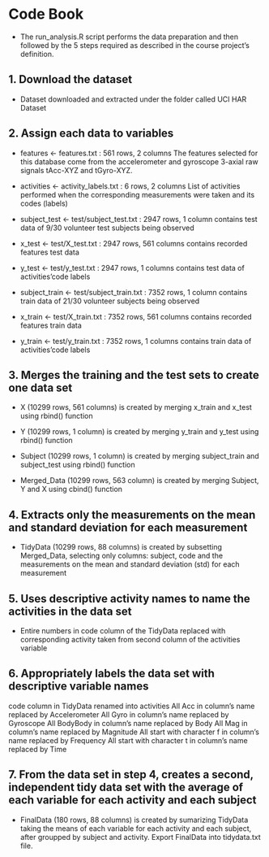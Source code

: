 # Code Book

* The run_analysis.R script performs the data preparation and then followed by the 5 steps required as described in the course project’s definition.

## 1. Download the dataset
  + Dataset downloaded and extracted under the folder called UCI HAR Dataset

## 2. Assign each data to variables

  + features <- features.txt : 561 rows, 2 columns
  The features selected for this database come from the accelerometer and gyroscope 3-axial raw signals tAcc-XYZ and tGyro-XYZ.
  
  + activities <- activity_labels.txt : 6 rows, 2 columns
List of activities performed when the corresponding measurements were taken and its codes (labels)

  + subject_test <- test/subject_test.txt : 2947 rows, 1 column
contains test data of 9/30 volunteer test subjects being observed

  + x_test <- test/X_test.txt : 2947 rows, 561 columns
contains recorded features test data

  + y_test <- test/y_test.txt : 2947 rows, 1 columns
contains test data of activities’code labels

  + subject_train <- test/subject_train.txt : 7352 rows, 1 column
contains train data of 21/30 volunteer subjects being observed

  + x_train <- test/X_train.txt : 7352 rows, 561 columns
contains recorded features train data

  + y_train <- test/y_train.txt : 7352 rows, 1 columns
contains train data of activities’code labels

## 3. Merges the training and the test sets to create one data set

  + X (10299 rows, 561 columns) is created by merging x_train and x_test using rbind() function
  
  + Y (10299 rows, 1 column) is created by merging y_train and y_test using rbind() function
  
  + Subject (10299 rows, 1 column) is created by merging subject_train and subject_test using rbind() function
  
  + Merged_Data (10299 rows, 563 column) is created by merging Subject, Y and X using cbind() function

## 4. Extracts only the measurements on the mean and standard deviation for each measurement

  + TidyData (10299 rows, 88 columns) is created by subsetting Merged_Data, selecting only columns: subject, code and the measurements on the mean and standard deviation (std) for each measurement

## 5. Uses descriptive activity names to name the activities in the data set

  + Entire numbers in code column of the TidyData replaced with corresponding activity taken from second column of the activities variable

## 6. Appropriately labels the data set with descriptive variable names
code column in TidyData renamed into activities
All Acc in column’s name replaced by Accelerometer
All Gyro in column’s name replaced by Gyroscope
All BodyBody in column’s name replaced by Body
All Mag in column’s name replaced by Magnitude
All start with character f in column’s name replaced by Frequency
All start with character t in column’s name replaced by Time

## 7. From the data set in step 4, creates a second, independent tidy data set with the average of each variable for each activity and each subject

  + FinalData (180 rows, 88 columns) is created by sumarizing TidyData taking the means of each variable for each activity and each subject, after groupped by subject and activity.
Export FinalData into tidydata.txt file.
